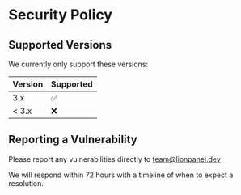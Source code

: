 # Security Policy

## Supported Versions

We currently only support these versions:

| Version | Supported          |
| ------- | ------------------ |
| 3.x     | :white_check_mark: |
| < 3.x   | :x:                |

## Reporting a Vulnerability

Please report any vulnerabilities directly to team@lionpanel.dev

We will respond within 72 hours with a timeline of when to expect a resolution.
